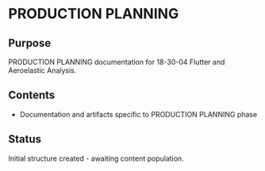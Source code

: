 # PRODUCTION PLANNING

## Purpose
PRODUCTION PLANNING documentation for 18-30-04 Flutter and Aeroelastic Analysis.

## Contents
- Documentation and artifacts specific to PRODUCTION PLANNING phase

## Status
Initial structure created - awaiting content population.
